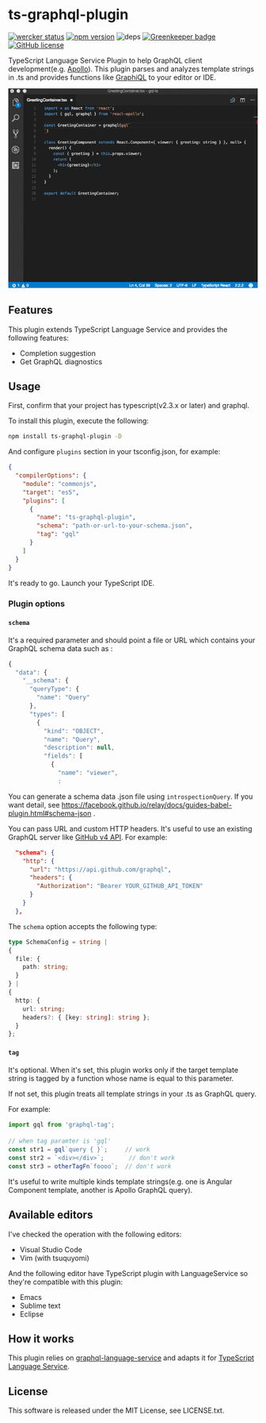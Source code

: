 # ts-graphql-plugin

[![wercker status](https://app.wercker.com/status/c2528abe2327a0b1dfa007225f2de471/s/master "wercker status")](https://app.wercker.com/project/byKey/c2528abe2327a0b1dfa007225f2de471) [![npm version](https://badge.fury.io/js/ts-graphql-plugin.svg)](https://badge.fury.io/js/ts-graphql-plugin) ![deps](https://david-dm.org/quramy/ts-graphql-plugin.svg) [![Greenkeeper badge](https://badges.greenkeeper.io/Quramy/ts-graphql-plugin.svg)](https://greenkeeper.io/) [![GitHub license](https://img.shields.io/badge/license-MIT-blue.svg)](https://raw.githubusercontent.com/Quramy/ts-graphql-plugin/master/LICENSE.txt)

TypeScript Language Service Plugin to help GraphQL client development(e.g. [Apollo](https://github.com/apollographql/apollo-client)).
This plugin parses and analyzes template strings in .ts and provides functions like [GraphiQL](https://github.com/graphql/graphiql) to your editor or IDE.

![capture](https://raw.githubusercontent.com/Quramy/ts-graphql-plugin/master/capture.gif)

## Features

This plugin extends TypeScript Language Service and provides the following features:

- Completion suggestion
- Get GraphQL diagnostics

## Usage

First, confirm that your project has typescript(v2.3.x or later) and graphql.

To install this plugin, execute the following:

```sh
npm install ts-graphql-plugin -D
```

And configure `plugins` section in your tsconfig.json, for example:

```json
{
  "compilerOptions": {
    "module": "commonjs",
    "target": "es5",
    "plugins": [
      {
        "name": "ts-graphql-plugin",
        "schema": "path-or-url-to-your-schema.json",
        "tag": "gql" 
      }
    ]
  }
}
```

It's ready to go. Launch your TypeScript IDE.

### Plugin options

#### `schema`
It's a required parameter and should point a file or URL which contains your GraphQL schema data such as :

```js
{
  "data": {
    "__schema": {
      "queryType": {
        "name": "Query"
      },
      "types": [
        {
          "kind": "OBJECT",
          "name": "Query",
          "description": null,
          "fields": [
            {
              "name": "viewer",
              :
```

You can generate a schema data .json file using `introspectionQuery`. If you want detail, see https://facebook.github.io/relay/docs/guides-babel-plugin.html#schema-json .

You can pass URL and custom HTTP headers. It's useful to use an existing GraphQL server like [GitHub v4 API](https://developer.github.com/v4/). For example:

```json
  "schema": {
    "http": {
      "url": "https://api.github.com/graphql",
      "headers": {
        "Authorization": "Bearer YOUR_GITHUB_API_TOKEN"
      }
    }
  },
```

The `schema` option accepts the following type:

```ts
type SchemaConfig = string |
{
  file: {
    path: string;
  }
} |
{
  http: {
    url: string;
    headers?: { [key: string]: string };
  }
};
```

#### `tag`
It's optional. When it's set, this plugin works only if the target template string is tagged by a function whose name is equal to this parameter.

If not set, this plugin treats all template strings in your .ts as GraphQL query.

For example:

```ts
import gql from 'graphql-tag';

// when tag paramter is 'gql'
const str1 = gql`query { }`;     // work
const str2 = `<div></div>`;       // don't work
const str3 = otherTagFn`foooo`;  // don't work
```

It's useful to write multiple kinds template strings(e.g. one is Angular Component template, another is Apollo GraphQL query).

## Available editors
I've checked the operation with the following editors:

- Visual Studio Code
- Vim (with tsuquyomi)

And the following editor have TypeScript plugin with LanguageService so they're compatible with this plugin:

- Emacs
- Sublime text
- Eclipse

## How it works
This plugin relies on [graphql-language-service](https://github.com/graphql/graphql-language-service) and adapts it for [TypeScript Language Service](https://github.com/Microsoft/TypeScript/wiki/Architectural-Overview#layer-overview).

## License
This software is released under the MIT License, see LICENSE.txt.

